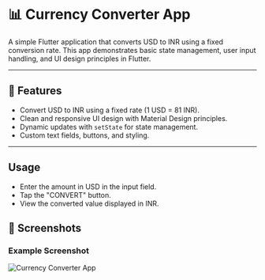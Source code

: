 # 📊 Currency Converter App

A simple Flutter application that converts USD to INR using a fixed conversion rate. This app demonstrates basic state management, user input handling, and UI design principles in Flutter.

---

## 🚀 Features

- Convert USD to INR using a fixed rate (1 USD = 81 INR).
- Clean and responsive UI design with Material Design principles.
- Dynamic updates with `setState` for state management.
- Custom text fields, buttons, and styling.

---

## Usage
- Enter the amount in USD in the input field.
- Tap the "CONVERT" button.
- View the converted value displayed in INR.

## 📸 Screenshots

### Example Screenshot
![Currency Converter App](Currency-Converter-Flutter-Project/ys.png)

